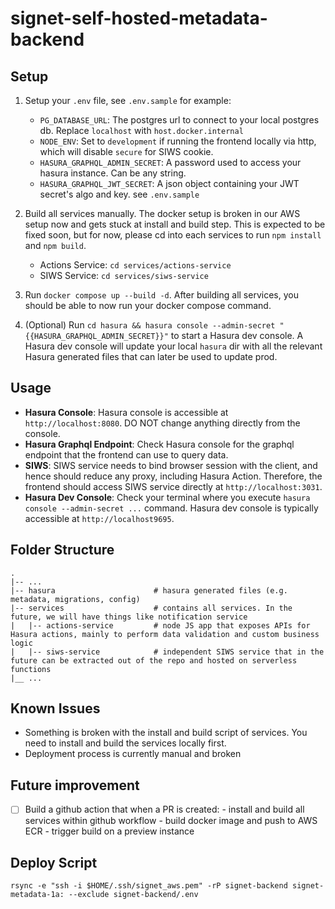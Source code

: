 # signet-self-hosted-metadata-backend

## Setup

1. Setup your `.env` file, see `.env.sample` for example:

   - `PG_DATABASE_URL`: The postgres url to connect to your local postgres db. Replace `localhost` with `host.docker.internal`
   - `NODE_ENV`: Set to `development` if running the frontend locally via http, which will disable `secure` for SIWS cookie.
   - `HASURA_GRAPHQL_ADMIN_SECRET`: A password used to access your hasura instance. Can be any string.
   - `HASURA_GRAPHQL_JWT_SECRET`: A json object containing your JWT secret's algo and key. see `.env.sample`

2. Build all services manually. The docker setup is broken in our AWS setup now and gets stuck at install and build step. This is expected to be fixed soon, but for now, please cd into each services to run `npm install` and `npm build`.

   - Actions Service: `cd services/actions-service`
   - SIWS Service: `cd services/siws-service`

3. Run `docker compose up --build -d`. After building all services, you should be able to now run your docker compose command.

4. (Optional) Run `cd hasura && hasura console --admin-secret "{{HASURA_GRAPHQL_ADMIN_SECRET}}"` to start a Hasura dev console. A Hasura dev console will update your local `hasura` dir with all the relevant Hasura generated files that can later be used to update prod.

## Usage

- **Hasura Console**: Hasura console is accessible at `http://localhost:8080`. DO NOT change anything directly from the console.
- **Hasura Graphql Endpoint**: Check Hasura console for the graphql endpoint that the frontend can use to query data.
- **SIWS**: SIWS service needs to bind browser session with the client, and hence should reduce any proxy, including Hasura Action. Therefore, the frontend should access SIWS service directly at `http://localhost:3031`.
- **Hasura Dev Console**: Check your terminal where you execute `hasura console --admin-secret ...` command. Hasura dev console is typically accessible at `http://localhost9695`.

## Folder Structure

```
.
|-- ...
|-- hasura                      # hasura generated files (e.g. metadata, migrations, config)
|-- services                    # contains all services. In the future, we will have things like notification service
|   |-- actions-service         # node JS app that exposes APIs for Hasura actions, mainly to perform data validation and custom business logic
|   |-- siws-service            # independent SIWS service that in the future can be extracted out of the repo and hosted on serverless functions
|__ ...
```

## Known Issues

- Something is broken with the install and build script of services. You need to install and build the services locally first.
- Deployment process is currently manual and broken

## Future improvement

- [ ] Build a github action that when a PR is created: - install and build all services within github workflow - build docker image and push to AWS ECR - trigger build on a preview instance

## Deploy Script

`rsync -e "ssh -i $HOME/.ssh/signet_aws.pem" -rP signet-backend signet-metadata-1a: --exclude signet-backend/.env`
